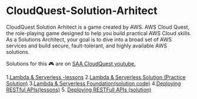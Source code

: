 # CloudQuest-Solution-Arhitect
CloudQuest Solution Arhitect is a game created by AWS. 
AWS Cloud Quest, the role-playing game designed to help you build practical AWS Cloud skills. As a Solutions Architect, your goal is to dive into a broad set of AWS services and build secure, fault-tolerant, and highly available AWS solutions.

Solutions for this 🎮 are on [SAA CloudQuest youtube. ](https://www.youtube.com/watch?v=TnNrMt9rH5k&list=PL5wpffL0WhBRqqWjL1a7Ly3KVk5cQ7N7q)

1.[Lambda & Serverless -lessons](https://www.youtube.com/watch?v=TnNrMt9rH5k&list=PL5wpffL0WhBRqqWjL1a7Ly3KVk5cQ7N7q&index=1)
2.[Lambda & Serverless Solution (Practice Solution)](https://www.youtube.com/watch?v=TnNrMt9rH5k&list=PL5wpffL0WhBRqqWjL1a7Ly3KVk5cQ7N7q&index=2)
3.[Lambda & Serverless Foundation(solution code)](https://www.youtube.com/watch?v=5BmhEMTLRMc&list=PL5wpffL0WhBRqqWjL1a7Ly3KVk5cQ7N7q&index=3)
4.[Deploying RESTful APIs(lessons)](https://www.youtube.com/watch?v=EVGvMlmu6zM&list=PL5wpffL0WhBRqqWjL1a7Ly3KVk5cQ7N7q&index=4) 
5. [Deploying RESTFull APIs (solution)](https://www.youtube.com/watch?v=7dRGEK_oNAg&list=PL5wpffL0WhBRqqWjL1a7Ly3KVk5cQ7N7q&index=5)
